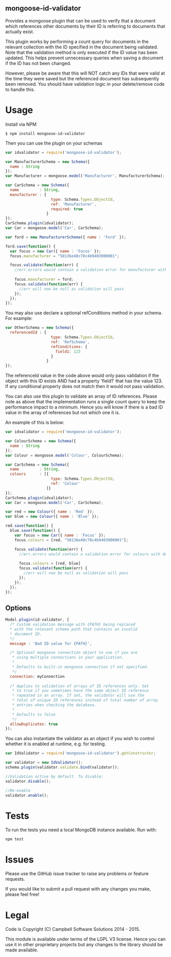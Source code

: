 ## mongoose-id-validator

Provides a mongoose plugin that can be used to verify that a document which references 
other documents by their ID is referring to documents that actually exist.

This plugin works by performing a count query for documents in the relevant collection with the 
ID specified in the document being validated. Note that the validation method is only executed if the ID
value has been updated. This helps prevent unnecessary queries when saving a document if the ID has not been changed.

However, please be aware that this will NOT catch any IDs that were valid at the time they were saved but the referenced 
document has subsequently been removed. You should have validation logic in your delete/remove code to handle this. 

# Usage

Install via NPM

    $ npm install mongoose-id-validator

Then you can use the plugin on your schemas

```javascript
var idvalidator = require('mongoose-id-validator');

var ManufacturerSchema = new Schema({
  name : String
});
var Manufacturer = mongoose.model('Manufacturer', ManufacturerSchema);

var CarSchema = new Schema({
  name         : String,
  manufacturer : { 
  					type: Schema.Types.ObjectId, 
  					ref: 'Manufacturer',
  					required: true
  				  }
});
CarSchema.plugin(idvalidator);
var Car = mongoose.model('Car', CarSchema);

var ford = new ManufacturerSchema({ name : 'Ford' });

ford.save(function() {
  var focus = new Car({ name : 'Focus' });
  focus.manufacturer = "50136e40c78c4b9403000001";

  focus.validate(function(err) {
    //err.errors would contain a validation error for manufacturer with default message
    
    focus.manufacturer = ford;
    focus.validate(function(err) {
      //err will now be null as validation will pass
    });
  });
});
```

You may also use declare a optional refConditions method in your schema. For example:
```javascript
var OtherSchema = new Schema({
  referencedId : { 
  					type: Schema.Types.ObjectId, 
  					ref: 'RefSchema',
  					refConditions: {
  					  field1: 123
  					}
  				  }
});
```

The referenceId value in the code above would only pass validation if the object with this ID exists AND had a property 
'field1' that has the value 123. If any conditional property does not match then it would not pass validation.

You can also use this plugin to validate an array of ID references. Please note as above that the implementation
runs a single count query to keep the performance impact to a minimum. Hence you will know if there is a
bad ID value in the array of references but not which one it is.

An example of this is below:
```javascript
var idvalidator = require('mongoose-id-validator');

var ColourSchema = new Schema({
  name : String
});
var Colour = mongoose.model('Colour', ColourSchema);

var CarSchema = new Schema({
  name         : String,
  colours	   : [{ 
  					type: Schema.Types.ObjectId, 
  					ref: 'Colour'
  				  ]}
});
CarSchema.plugin(idvalidator);
var Car = mongoose.model('Car', CarSchema);

var red = new Colour({ name : 'Red' });
var blue = new Colour({ name : 'Blue' });

red.save(function() {
  blue.save(function() {
    var focus = new Car({ name : 'Focus' });
    focus.colours = [red, "50136e40c78c4b9403000001"];

    focus.validate(function(err) {
      //err.errors would contain a validation error for colours with default message
    
      focus.colours = [red, blue]
      focus.validate(function(err) {
        //err will now be null as validation will pass
      });
    });
  });
});
```

## Options

```javascript
Model.plugin(id-validator, {
  /* Custom validation message with {PATH} being replaced 
  * with the relevant schema path that contains an invalid 
  * document ID.
  */
  message : 'Bad ID value for {PATH}',

  /* Optional mongoose connection object to use if you are
   * using multiple connections in your application.
   *
   * Defaults to built-in mongoose connection if not specified.
   */
  connection: myConnection
  
  /* Applies to validation of arrays of ID references only. Set
   * to true if you sometimes have the same object ID reference
   * repeated in an array. If set, the validator will use the
   * total of unique ID references instead of total number of array
   * entries when checking the database.
   *
   * Defaults to false
   */
  allowDuplicates: true
});
```

You can also instantiate the validator as an object if you wish to control whether it is enabled at runtime, e.g.
for testing.

```javascript
var IdValidator = require('mongoose-id-validator').getConstructor;

var validator = new IdValidator();
schema.plugin(validator.validate.bind(validator));

//Validation active by default. To disable:
validator.disable();

//Re-enable
validator.enable();
```


# Tests

To run the tests you need a local MongoDB instance available. Run with:

    npm test
    
# Issues

Please use the GitHub issue tracker to raise any problems or feature requests.

If you would like to submit a pull request with any changes you make, please feel free!
    
# Legal

Code is Copyright (C) Campbell Software Solutions 2014 - 2015.

This module is available under terms of the LGPL V3 license. Hence you can use it in other proprietary projects 
but any changes to the library should be made available.      
